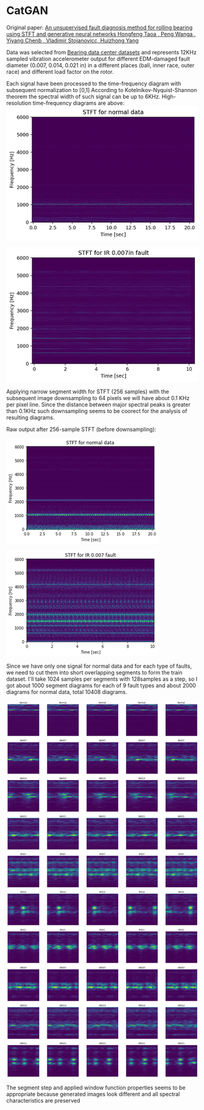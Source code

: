 # CatGAN

Original
paper: [An unsupervised fault diagnosis method for rolling bearing using STFT and generative neural networks Hongfeng Taoa , Peng Wanga , Yiyang Chenb , Vladimir Stojanovicc, Huizhong Yang](https://sci-hub.ru/https://www.sciencedirect.com/science/article/abs/pii/S0016003220302544)

Data was selected
from [Bearing data center datasets](https://engineering.case.edu/bearingdatacenter/12k-drive-end-bearing-fault-data) and
represents 12KHz sampled vibration accelerometer output for different EDM-damaged fault diameter (0.007, 0.014, 0.021
in) in a different places (ball, inner race, outer race) and different load factor on the rotor.

Each signal have been processed to the time-frequency diagram with subsequent normalization to [0,1]
According to Kotelnikov-Nyquist-Shannon theorem the spectral width of such signal can be up to 6KHz.
High-resolution time-frequency diagrams are above:
![](doc/normal-6k.png?raw=true "Title")

![](doc/ir7-6k.png?raw=true "Title")

Applying narrow segment width for STFT (256 samples) with the subsequent image downsampling to 64 pixels 
we will have about 0.1 KHz per pixel line. Since the distance between major spectral peaks is greater than 0.1KHz such
downsampling seems to be coorect for the analysis of resulting diagrams.

Raw output after 256-sample STFT (before downsampling):

![](doc/Normal.png?raw=true "Title")

![](doc/IR7.png?raw=true "Title")

Since we have only one signal for normal data and for each type of faults, we need to cut them into short
overlapping segments to form the train dataset. I'll take 1024 samples per segments with 128samples as a step, so I got
about 1000 segment diagrams for each of 9 fault types and about 2000 diagrams for normal data, total 10408 diagrams.

![](doc/training_set_example.png?raw=true "Title")

The segment step and applied window function properties seems to be appropriate because generated images look different and all spectral characteristics are preserved
